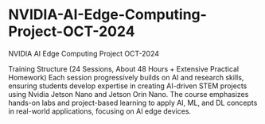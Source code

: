 # NVIDIA-AI-Edge-Computing-Project-OCT-2024
NVIDIA AI Edge Computing Project OCT-2024

Training Structure (24 Sessions, About 48 Hours + Extensive Practical Homework)
Each session progressively builds on AI and research skills, ensuring students develop expertise in creating AI-driven STEM projects using Nvidia Jetson Nano and Jetson Orin Nano. The course emphasizes hands-on labs and project-based learning to apply AI, ML, and DL concepts in real-world applications, focusing on AI edge devices.
